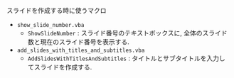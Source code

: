 スライドを作成する時に使うマクロ

- `show_slide_number.vba`
    - `ShowSlideNumber` : スライド番号のテキストボックスに, 全体のスライド数と現在のスライド番号を表示する.
- `add_slides_with_titles_and_subtitles.vba`
    - `AddSlidesWithTitlesAndSubtitles` : タイトルとサブタイトルを入力してスライドを作成する.
